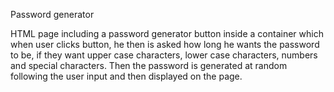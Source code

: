 Password generator

HTML page including a password generator button inside a container which when user clicks button, he then is asked how long he wants the password to be, if they want upper case characters, lower case characters, numbers and special characters. Then the password is generated at random following the user input and then displayed on the page.

